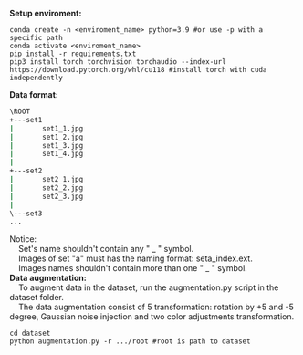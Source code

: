 **Setup enviroment:**
```
conda create -n <enviroment_name> python=3.9 #or use -p with a specific path
conda activate <enviroment_name> 
pip install -r requirements.txt
pip3 install torch torchvision torchaudio --index-url https://download.pytorch.org/whl/cu118 #install torch with cuda independently 
```
**Data format:** <br>
```bash
\ROOT
+---set1
|       set1_1.jpg
|       set1_2.jpg
|       set1_3.jpg
|       set1_4.jpg
|
+---set2
|       set2_1.jpg
|       set2_2.jpg
|       set2_3.jpg
|
\---set3
...
```
Notice: <br>
&nbsp;&nbsp;&nbsp;&nbsp;Set's name shouldn't contain any " _ " symbol. <br>
&nbsp;&nbsp;&nbsp;&nbsp;Images of set "a" must has the naming format: seta_index.ext. <br>
&nbsp;&nbsp;&nbsp;&nbsp;Images names shouldn't contain more than one " _ " symbol. <br>
**Data augmentation:** <br>
&nbsp;&nbsp;&nbsp;&nbsp;To augment data in the dataset, run the augmentation.py script in the dataset folder. <br>
&nbsp;&nbsp;&nbsp;&nbsp;The data augmentation consist of 5 transformation: rotation by +5 and -5 degree, Gaussian noise injection and two color adjustments transformation.
```
cd dataset 
python augmentation.py -r .../root #root is path to dataset
```
